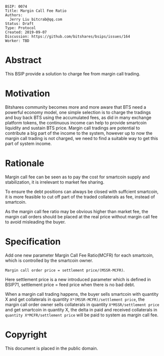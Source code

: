 ```
BSIP: 0074
Title: Margin Call Fee Ratio
Authors:
  Jerry Liu bitcrab@qq.com
Status: Draft
Type: Protocol
Created: 2019-09-07
Discussion: https://github.com/bitshares/bsips/issues/164
Worker: TBD
```

# Abstract
This BSIP provide a solution to charge fee from margin call trading.

# Motivation
Bitshares community becomes more and more aware that BTS need a powerful economy model, one simple selection is to charge the tradings and buy back BTS using the accumulated fees, as did in many exchange platform tokens, the continuous income can help to provide smartcoin liquidity and sustain BTS price. Margin call tradings are potential to contribute a big part of the income to the system, however up to now the margin call trading is not charged, we need to find a suitable way to get this part of system income.

# Rationale
Margin call fee can be seen as to pay the cost for smartcoin supply and stabilization, it is irrelevant to market fee sharing.

To ensure the debt positions can always be closed with suffcient smartcoin, it is more feasible to cut off part of the traded collaterals as fee, instead of smartcoin.

As the margin call fee ratio may be obvious higher than market fee, the margin call orders should be placed at the real price without margin call fee to avoid misleading the buyer.

# Specification
Add one new parameter Margin Call Fee Ratio(MCFR) for each smartcoin, which is controlled by the smartcoin owner.

`Margin call order price = settlement price/(MSSR-MCFR)`.

Here settlement price is a new introduced parameter which is defined in BSIP71, settlement price = feed price when there is no bad debt.

When a margin call trading happens, the buyer sells smartcoin with quantity X and get collaterals in quantity `X*(MSSR-MCFR)/settlement price`, the margin call order owner sells collaterals in quantity `X*MSSR/settlement price` and get smartcoin in quantity X, the delta in paid and received collaterals in `quantity X*MCFR/settlement price` will be paid to system as margin call fee.

# Copyright
This document is placed in the public domain.
